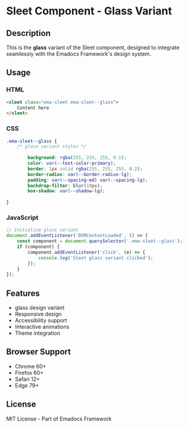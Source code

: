 # Sleet Component - Glass Variant

## Description
This is the **glass** variant of the Sleet component, designed to integrate seamlessly with the Emadocs Framework's design system.

## Usage

### HTML
```html
<sleet class="ema-sleet ema-sleet--glass">
    Content here
</sleet>
```

### CSS
```css
.ema-sleet--glass {
    /* glass variant styles */
    
        background: rgba(255, 255, 255, 0.1);
        color: var(--text-color-primary);
        border: 1px solid rgba(255, 255, 255, 0.2);
        border-radius: var(--border-radius-lg);
        padding: var(--spacing-md) var(--spacing-lg);
        backdrop-filter: blur(10px);
        box-shadow: var(--shadow-lg);
    
}
```

### JavaScript
```javascript
// Initialize glass variant
document.addEventListener('DOMContentLoaded', () => {
    const component = document.querySelector('.ema-sleet--glass');
    if (component) {
        component.addEventListener('click', (e) => {
            console.log('Sleet glass variant clicked');
        });
    }
});
```

## Features
- glass design variant
- Responsive design
- Accessibility support
- Interactive animations
- Theme integration

## Browser Support
- Chrome 60+
- Firefox 60+
- Safari 12+
- Edge 79+

## License
MIT License - Part of Emadocs Framework
